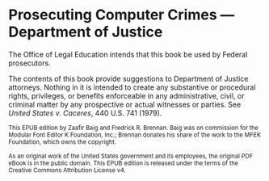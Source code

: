 # Prosecuting Computer Crimes — Department of Justice

<p>The Office of Legal Education intends that this book be
used by Federal prosecutors.
</p>
<p>The contents of this book provide suggestions to
Department of Justice attorneys. Nothing in it is intended
to create any substantive or procedural rights, privileges,
or benefits enforceable in any administrative, civil, or
criminal matter by any prospective or actual witnesses or
parties. See <em>United States v. Caceres</em>, 440 U.S. 741 (1979).

<p id="mfek-note"><small>This EPUB edition by Zaafir Baig and Fredrick R.
Brennan. Baig was on commission for the Modular Font Editor K Foundation, Inc.;
Brennan donates his share of the work to the MFEK Foundation, which owns the
copyright.<br/><br/>As an original work of the United States government and its
employees, the original PDF eBook is in the public domain. This EPUB edition is
released under the terms of the Creative Commons Attribution License
v4.</small></p>
